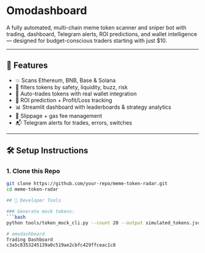# Omodashboard

A fully automated, multi-chain meme token scanner and sniper bot with trading, dashboard, Telegram alerts, ROI predictions, and wallet intelligence — designed for budget-conscious traders starting with just $10.

---

## 🔧 Features

- 💥 Scans Ethereum, BNB, Base & Solana
- 📡 filters tokens by safety, liquidity, buzz, risk
- 🤖 Auto-trades tokens with real wallet integration
- 🧠 ROI prediction + Profit/Loss tracking
- 📊 Streamlit dashboard with leaderboards & strategy analytics
- 🛑 Slippage + gas fee management
- 📬 Telegram alerts for trades, errors, switches

---

## 🛠️ Setup Instructions

### 1. Clone this Repo

```bash
git clone https://github.com/your-repo/meme-token-radar.git
cd meme-token-radar

## 🧪 Developer Tools

### Generate mock tokens:
```bash
python tools/token_mock_cli.py --count 20 --output simulated_tokens.json

# omodashboard
Trading Dashboard
c3a5c8353245139a0c519ae2cbfc429ffceac1c8

